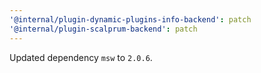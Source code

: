 ```yaml
---
'@internal/plugin-dynamic-plugins-info-backend': patch
'@internal/plugin-scalprum-backend': patch
---
```


Updated dependency `msw` to `2.0.6`.

